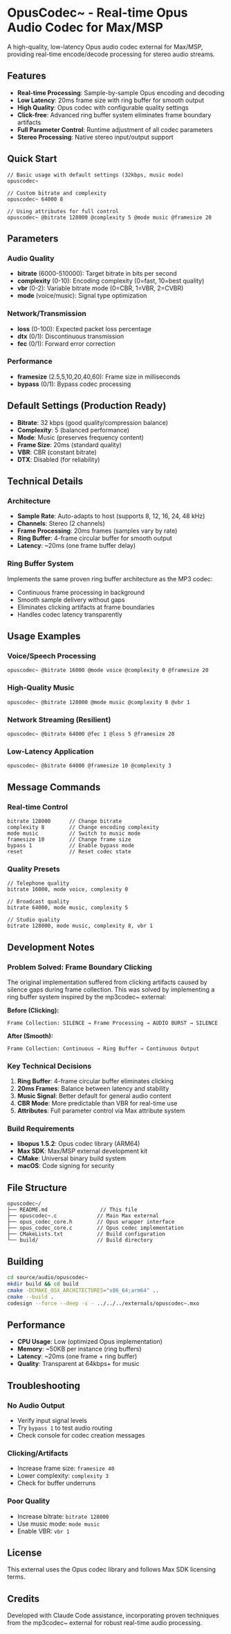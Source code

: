 # OpusCodec~ - Real-time Opus Audio Codec for Max/MSP

A high-quality, low-latency Opus audio codec external for Max/MSP, providing real-time encode/decode processing for stereo audio streams.

## Features

- **Real-time Processing**: Sample-by-sample Opus encoding and decoding
- **Low Latency**: 20ms frame size with ring buffer for smooth output
- **High Quality**: Opus codec with configurable quality settings
- **Click-free**: Advanced ring buffer system eliminates frame boundary artifacts
- **Full Parameter Control**: Runtime adjustment of all codec parameters
- **Stereo Processing**: Native stereo input/output support

## Quick Start

```max
// Basic usage with default settings (32kbps, music mode)
opuscodec~

// Custom bitrate and complexity
opuscodec~ 64000 8

// Using attributes for full control
opuscodec~ @bitrate 128000 @complexity 5 @mode music @framesize 20
```

## Parameters

### Audio Quality
- **bitrate** (6000-510000): Target bitrate in bits per second
- **complexity** (0-10): Encoding complexity (0=fast, 10=best quality)
- **vbr** (0-2): Variable bitrate mode (0=CBR, 1=VBR, 2=CVBR)
- **mode** (voice/music): Signal type optimization

### Network/Transmission
- **loss** (0-100): Expected packet loss percentage
- **dtx** (0/1): Discontinuous transmission
- **fec** (0/1): Forward error correction

### Performance
- **framesize** (2.5,5,10,20,40,60): Frame size in milliseconds
- **bypass** (0/1): Bypass codec processing

## Default Settings (Production Ready)

- **Bitrate**: 32 kbps (good quality/compression balance)
- **Complexity**: 5 (balanced performance)
- **Mode**: Music (preserves frequency content)
- **Frame Size**: 20ms (standard quality)
- **VBR**: CBR (constant bitrate)
- **DTX**: Disabled (for reliability)

## Technical Details

### Architecture
- **Sample Rate**: Auto-adapts to host (supports 8, 12, 16, 24, 48 kHz)
- **Channels**: Stereo (2 channels)
- **Frame Processing**: 20ms frames (samples vary by rate)
- **Ring Buffer**: 4-frame circular buffer for smooth output
- **Latency**: ~20ms (one frame buffer delay)

### Ring Buffer System
Implements the same proven ring buffer architecture as the MP3 codec:
- Continuous frame processing in background
- Smooth sample delivery without gaps
- Eliminates clicking artifacts at frame boundaries
- Handles codec latency transparently

## Usage Examples

### Voice/Speech Processing
```max
opuscodec~ @bitrate 16000 @mode voice @complexity 0 @framesize 20
```

### High-Quality Music
```max
opuscodec~ @bitrate 128000 @mode music @complexity 8 @vbr 1
```

### Network Streaming (Resilient)
```max
opuscodec~ @bitrate 64000 @fec 1 @loss 5 @framesize 20
```

### Low-Latency Application
```max
opuscodec~ @bitrate 64000 @framesize 10 @complexity 3
```

## Message Commands

### Real-time Control
```max
bitrate 128000      // Change bitrate
complexity 8        // Change encoding complexity
mode music          // Switch to music mode
framesize 10        // Change frame size
bypass 1            // Enable bypass mode
reset               // Reset codec state
```

### Quality Presets
```max
// Telephone quality
bitrate 16000, mode voice, complexity 0

// Broadcast quality  
bitrate 64000, mode music, complexity 5

// Studio quality
bitrate 128000, mode music, complexity 8, vbr 1
```

## Development Notes

### Problem Solved: Frame Boundary Clicking
The original implementation suffered from clicking artifacts caused by silence gaps during frame collection. This was solved by implementing a ring buffer system inspired by the mp3codec~ external:

**Before (Clicking):**
```
Frame Collection: SILENCE → Frame Processing → AUDIO BURST → SILENCE
```

**After (Smooth):**
```
Frame Collection: Continuous → Ring Buffer → Continuous Output
```

### Key Technical Decisions
1. **Ring Buffer**: 4-frame circular buffer eliminates clicking
2. **20ms Frames**: Balance between latency and stability
3. **Music Signal**: Better default for general audio content
4. **CBR Mode**: More predictable than VBR for real-time use
5. **Attributes**: Full parameter control via Max attribute system

### Build Requirements
- **libopus 1.5.2**: Opus codec library (ARM64)
- **Max SDK**: Max/MSP external development kit
- **CMake**: Universal binary build system
- **macOS**: Code signing for security

## File Structure

```
opuscodec~/
├── README.md                 // This file
├── opuscodec~.c             // Main Max external
├── opus_codec_core.h        // Opus wrapper interface
├── opus_codec_core.c        // Opus codec implementation
├── CMakeLists.txt           // Build configuration
└── build/                   // Build directory
```

## Building

```bash
cd source/audio/opuscodec~
mkdir build && cd build
cmake -DCMAKE_OSX_ARCHITECTURES="x86_64;arm64" ..
cmake --build .
codesign --force --deep -s - ../../../externals/opuscodec~.mxo
```

## Performance

- **CPU Usage**: Low (optimized Opus implementation)
- **Memory**: ~50KB per instance (ring buffers)
- **Latency**: ~20ms (one frame + ring buffer)
- **Quality**: Transparent at 64kbps+ for music

## Troubleshooting

### No Audio Output
- Verify input signal levels
- Try `bypass 1` to test audio routing
- Check console for codec creation messages

### Clicking/Artifacts
- Increase frame size: `framesize 40`
- Lower complexity: `complexity 3`
- Check for buffer underruns

### Poor Quality
- Increase bitrate: `bitrate 128000`
- Use music mode: `mode music`
- Enable VBR: `vbr 1`

## License

This external uses the Opus codec library and follows Max SDK licensing terms.

## Credits

Developed with Claude Code assistance, incorporating proven techniques from the mp3codec~ external for robust real-time audio processing.